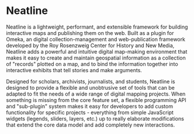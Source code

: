 # Neatline

Neatline is a lightweight, performant, and extensible framework for building interactive maps and publishing them on the web. Built as a plugin for Omeka, an digital collection-management and web-publication framework developed by the Roy Rosenzweig Center for History and New Media, Neatline adds a powerful and intuitive digital map-making environment that makes it easy to create and maintain geospatial information as a collection of "records" plotted on a map, and to bind the information together into interactive exhibits that tell stories and make arguments.

Designed for scholars, archivists, journalists, and students, Neatline is designed to provide a flexible and unobtrusive set of tools that can be adapted to fit the needs of a wide range of digital mapping projects. When something is missing from the core feature set, a flexible programming API and "sub-plugin" system makes it easy for developers to add custom functionality for specific projects - everything from simple JavaScript widgets (legends, sliders, layers, etc.) up to really elaborate modifications that extend the core data model and add completely new interactions.
